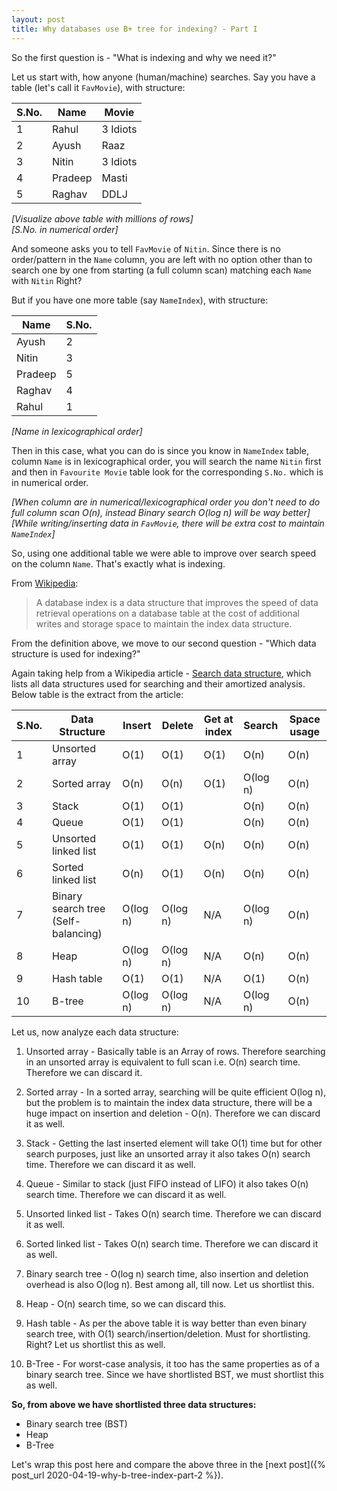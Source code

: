 ```yaml
---
layout: post
title: Why databases use B+ tree for indexing? - Part I 
---
```


So the first question is - "What is indexing and why we need it?"

Let us start with, how anyone (human/machine) searches. Say you have a table (let's call it `FavMovie`), with structure:

|S.No.| Name  | Movie  |
| ------------ | ------------ | ------------ |
| 1 | Rahul  | 3 Idiots  |
| 2 | Ayush | Raaz  |
| 3 | Nitin   | 3 Idiots  |
| 4 | Pradeep  | Masti  |
| 5 |  Raghav | DDLJ  |

*[Visualize above table with millions of rows]*  
*[S.No. in numerical order]*

And someone asks you to tell `FavMovie` of `Nitin`. Since there is no order/pattern in the `Name` column, you are left with no option other than to search one by one from starting (a full column scan) matching each `Name` with `Nitin` Right?

But if you have one more table (say `NameIndex`), with structure:

| Name | S.No.  |
| ------------ | ------------ |
| Ayush  | 2  |
| Nitin   |  3 |
| Pradeep   | 5  |
|  Raghav  | 4  |
| Rahul  | 1  |

*[Name in lexicographical order]*

Then in this case, what you can do is since you know in  `NameIndex` table, column `Name` is in lexicographical order, you will search the name `Nitin` first and then in `Favourite Movie` table look for the corresponding `S.No.` which is in numerical order.

*[When column are in numerical/lexicographical order you don't need to do full column scan O(n), instead Binary search O(log n) will be way better]*  
*[While writing/inserting data in `FavMovie`, there will be extra cost to maintain `NameIndex`]*

So, using one additional table we were able to improve over search speed on the column `Name`. That's exactly what is indexing.


From [Wikipedia](https://en.wikipedia.org/wiki/Database_index "Wikipedia"):

> A database index is a data structure that improves the speed of data retrieval operations on a database table at the cost of additional writes and storage space to maintain the index data structure.


From the definition above, we move to our second question - "Which data structure is used for indexing?"

Again taking help from a Wikipedia article - [Search data structure](https://en.wikipedia.org/wiki/Search_data_structure "Search data structure"), which lists all data structures used for searching and their amortized analysis. Below table is the extract from the article:

| S.No. | Data Structure | Insert | Delete | Get at index | Search | Space usage |
| ----- | ------ | ------------ | ------------ | ------------ | ------------ | ------------ |
| 1 | Unsorted array | O(1) | O(1) | O(1) | O(n) | O(n) |
| 2 | Sorted array | O(n) | O(n) | O(1) | O(log n) | O(n) |
| 3 | Stack | O(1) | O(1) |  | O(n) | O(n) |
| 4 | Queue | O(1) | O(1) |  | O(n) | O(n) |
| 5 | Unsorted linked list | O(1) | O(1) | O(n) | O(n) | O(n) |
| 6 | Sorted linked list | O(n) | O(1) | O(n) | O(n) | O(n) |
| 7 | Binary search tree (Self-balancing)| O(log n) | O(log n) | N/A | O(log n) | O(n) |
| 8 | Heap | O(log n) | O(log n) | N/A | O(n) | O(n) |
| 9 | Hash table | O(1) | O(1) | N/A | O(1) | O(n) |
| 10 | B-tree | O(log n) | O(log n) | N/A | O(log n) | O(n) |

Let us, now analyze each data structure:

1. Unsorted array - Basically table is an Array of rows. Therefore searching in an unsorted array is equivalent to full scan i.e. O(n) search time. Therefore we can discard it.

2. Sorted array -  In a sorted array, searching will be quite efficient O(log n), but the problem is to maintain the index data structure, there will be a huge impact on insertion and deletion - O(n). Therefore we can discard it as well.

3. Stack - Getting the last inserted element will take O(1) time but for other search purposes, just like an unsorted array it also takes O(n) search time. Therefore we can discard it as well.

4. Queue - Similar to stack (just FIFO instead of LIFO) it also takes O(n) search time. Therefore we can discard it as well.

5. Unsorted linked list - Takes O(n) search time. Therefore we can discard it as well.

6. Sorted linked list - Takes O(n) search time. Therefore we can discard it as well.

7. Binary search tree - O(log n) search time, also insertion and deletion overhead is also O(log n). Best among all, till now. Let us shortlist this.

8. Heap - O(n) search time, so we can discard this.

9. Hash table - As per the above table it is way better than even binary search tree, with O(1) search/insertion/deletion. Must for shortlisting. Right? Let us shortlist this as well.

10. B-Tree - For worst-case analysis, it too has the same properties as of a binary search tree. Since we have shortlisted BST, we must shortlist this as well.


**So, from above we have shortlisted three data structures:**
- Binary search tree (BST)
- Heap
- B-Tree

Let's wrap this post here and compare the above three in the [next post]({% post_url 2020-04-19-why-b-tree-index-part-2 %}).
